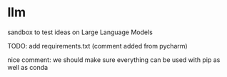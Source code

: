 # llm

sandbox to test ideas on Large Language Models

TODO: add requirements.txt (comment added from pycharm)

nice comment: we should make sure everything can be used with pip as well as conda